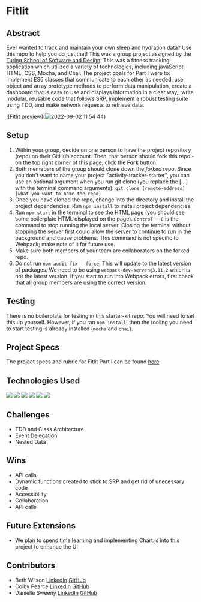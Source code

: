 # Fitlit

## Abstract
Ever wanted to track and maintain your own sleep and hydration data? Use this repo to help you do just that! This was a group project assigned by the [Turing School of Software and Design](https://turing.edu/). This was a fitness tracking application which utilized a variety of technologies, including javaScript, HTML, CSS, Mocha, and Chai. The project goals for Part I were to: implement ES6 classes that communicate to each other as needed, use object and array prototype methods to perform data manipulation, create a dashboard that is easy to use and displays information in a clear way,, write modular, reusable code that follows SRP, implement a robust testing suite using TDD, and make network requests to retrieve data. 

![Fitlit preview](![2022-09-02 11 54 44](https://user-images.githubusercontent.com/101376200/188210979-01a7e891-eb82-4d42-9057-2e1d489e9b0b.gif))

## Setup

1. Within your group, decide on one person to have the project repository (repo) on their GitHub account. Then, that person should fork this repo - on the top right corner of this page, click the **Fork** button.
1. Both memebers of the group should clone down the _forked_ repo. Since you don't want to name your project "activity-tracker-starter", you can use an optional argument when you run git clone (you replace the [...] with the terminal command arguments): `git clone [remote-address] [what you want to name the repo]`
1. Once you have cloned the repo, change into the directory and install the project dependencies. Run `npm install` to install project dependencies.
1. Run `npm start` in the terminal to see the HTML page (you should see some boilerplate HTML displayed on the page).  `Control + C` is the command to stop running the local server.  Closing the terminal without stopping the server first could allow the server to continue to run in the background and cause problems. This command is not specific to Webpack; make note of it for future use.   
1. Make sure both members of your team are collaborators on the forked repo.  
1. Do not run `npm audit fix --force`.  This will update to the latest version of packages.  We need to be using `webpack-dev-server@3.11.2` which is not the latest version.  If you start to run into Webpack errors, first check that all group members are using the correct version.  

## Testing

There is no boilerplate for testing in this starter-kit repo. You will need to set this up yourself. However, if you ran `npm install`, then the tooling you need to start testing is already installed (`mocha` and `chai`).

## Project Specs
The project specs and rubric for Fitlit Part I can be found [here](https://frontend.turing.edu/projects/Fitlit-part-one.html)

## Technologies Used
 <p>
   <img src="https://img.shields.io/badge/JavaScript-F7DF1E?style=for-the-badge&logo=javascript&logoColor=black"/>
   <img src="https://img.shields.io/badge/HTML5-E34F26?style=for-the-badge&logo=html5&logoColor=white"/>
   <img src="https://img.shields.io/badge/CSS3-1572B6?style=for-the-badge&logo=css3&logoColor=white"/>
   <img src="https://img.shields.io/badge/Mocha-8D6748?style=for-the-badge&logo=Mocha&logoColor=white"/>
   <img src="https://img.shields.io/badge/Chai-A30701?style=for-the-badge&logo=chai&logoColor=white"/>
   <img src="https://img.shields.io/badge/npm-CB3837?style=for-the-badge&logo=npm&logoColor=white"/>
 </p>
 
 ## Challenges
- TDD and Class Architecture
- Event Delegation
- Nested Data

## Wins
- API calls
- Dynamic functions created to stick to SRP and get rid of unecessary code
- Accessibility
- Collaboration
- API calls

## Future Extensions
- We plan to spend time learning and implementing Chart.js into this project to enhance the UI

## Contributors
- Beth Wilson [LinkedIn](https://www.linkedin.com/in/beth-wilson-92594284/) [GitHub](https://github.com/BethWProjects)
- Colby Pearce [LinkedIn](https://www.linkedin.com/in/colby-pearce1/) [GitHub](https://github.com/Crpearce)
- Danielle Sweeny [LinkedIn](https://www.linkedin.com/in/danielle-sweeny-75b50b84/) [GitHub](https://github.com/dsweeny1)

